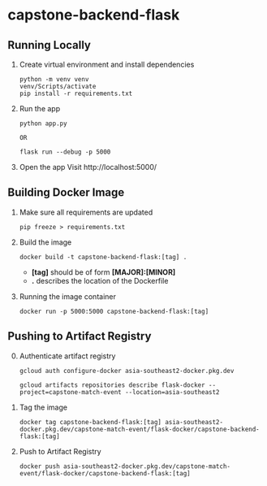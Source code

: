 # capstone-backend-flask

## Running Locally

1.  Create virtual environment and install dependencies

    ```
    python -m venv venv
    venv/Scripts/activate
    pip install -r requirements.txt
    ```

2.  Run the app

    ```
    python app.py

    OR

    flask run --debug -p 5000
    ```

3.  Open the app
    Visit http://localhost:5000/

## Building Docker Image

1. Make sure all requirements are updated

    ```
    pip freeze > requirements.txt
    ```

2. Build the image

    ```
    docker build -t capstone-backend-flask:[tag] .
    ```

    - **[tag]** should be of form **[MAJOR]:[MINOR]**
    - **.** describes the location of the Dockerfile

3. Running the image container
    ```
    docker run -p 5000:5000 capstone-backend-flask:[tag]
    ```

## Pushing to Artifact Registry

0. Authenticate artifact registry

    ```
    gcloud auth configure-docker asia-southeast2-docker.pkg.dev

    gcloud artifacts repositories describe flask-docker --project=capstone-match-event --location=asia-southeast2
    ```

1. Tag the image

    ```
    docker tag capstone-backend-flask:[tag] asia-southeast2-docker.pkg.dev/capstone-match-event/flask-docker/capstone-backend-flask:[tag]
    ```

2. Push to Artifact Registry

    ```
    docker push asia-southeast2-docker.pkg.dev/capstone-match-event/flask-docker/capstone-backend-flask:[tag]
    ```
